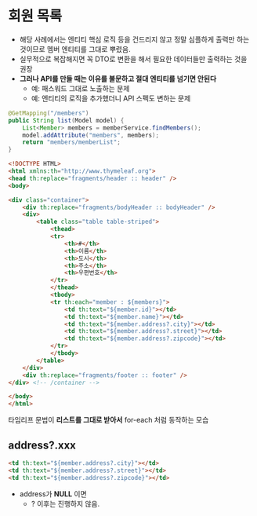 # 회원 목록

- 해당 사례에서는 엔티티 핵심 로직 등을 건드리지 않고 정말 심플하게 출력만 하는 것이므로 멤버 엔티티를 그대로 뿌렸음.
- 실무적으로 복잡해지면 꼭 DTO로 변환을 해서 필요한 데이터들만 출력하는 것을 권장
- **그러나 API를 만들 때는 이유를 불문하고 절대 엔티티를 넘기면 안된다**
    - 예: 패스워드 그대로 노출하는 문제
    - 예: 엔티티의 로직을 추가했더니 API 스펙도 변하는 문제

```java
@GetMapping("/members")
public String list(Model model) {
    List<Member> members = memberService.findMembers();
    model.addAttribute("members", members);
    return "members/memberList";
}
```

```html
<!DOCTYPE HTML>
<html xmlns:th="http://www.thymeleaf.org">
<head th:replace="fragments/header :: header" />
<body>

<div class="container">
    <div th:replace="fragments/bodyHeader :: bodyHeader" />
    <div>
        <table class="table table-striped">
            <thead>
            <tr>
                <th>#</th>
                <th>이름</th>
                <th>도시</th>
                <th>주소</th>
                <th>우편번호</th>
            </tr>
            </thead>
            <tbody>
            <tr th:each="member : ${members}">
                <td th:text="${member.id}"></td>
                <td th:text="${member.name}"></td>
                <td th:text="${member.address?.city}"></td>
                <td th:text="${member.address?.street}"></td>
                <td th:text="${member.address?.zipcode}"></td>
            </tr>
            </tbody>
        </table>
    </div>
    <div th:replace="fragments/footer :: footer" />
</div> <!-- /container -->

</body>
</html>
```

타임리프 문법이 **리스트를 그대로 받아서** for-each 처럼 동작하는 모습

## address?.xxx

```html
<td th:text="${member.address?.city}"></td>
<td th:text="${member.address?.street}"></td>
<td th:text="${member.address?.zipcode}"></td>
```

- address가 **NULL** 이면
    - ? 이후는 진행하지 않음.